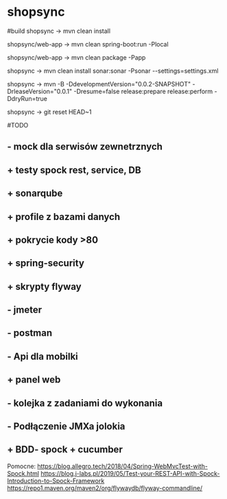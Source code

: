 # shopsync

#build
shopsync -> mvn clean install

shopsync/web-app -> mvn clean spring-boot:run -Plocal

shopsync/web-app -> mvn clean package -Papp

shopsync -> mvn clean install sonar:sonar -Psonar --settings=settings.xml

shopsync -> mvn -B -DdevelopmentVersion="0.0.2-SNAPSHOT" -DrleaseVersion="0.0.1" -Dresume=false release:prepare release:perform -DdryRun=true

shopsync -> git reset HEAD~1

#TODO
## - mock dla serwisów zewnetrznych
## + testy spock rest, service, DB
## + sonarqube
## + profile z bazami danych
## + pokrycie kody >80
## + spring-security
## + skrypty flyway
## - jmeter
## - postman
## - Api dla mobilki
## + panel web
## - kolejka z zadaniami do wykonania
## - Podłączenie JMXa jolokia
## + BDD- spock + cucumber


Pomocne:
https://blog.allegro.tech/2018/04/Spring-WebMvcTest-with-Spock.html
https://blog.j-labs.pl/2019/05/Test-your-REST-API-with-Spock-Introduction-to-Spock-Framework
https://repo1.maven.org/maven2/org/flywaydb/flyway-commandline/
